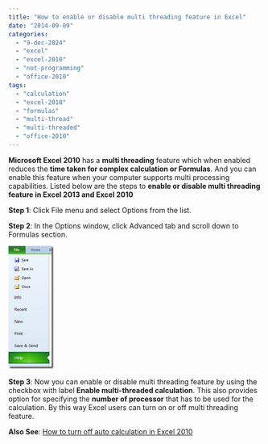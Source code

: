 ```yaml
---
title: "How to enable or disable multi threading feature in Excel"
date: "2014-09-09"
categories: 
  - "9-dec-2024"
  - "excel"
  - "excel-2010"
  - "not-programming"
  - "office-2010"
tags: 
  - "calculation"
  - "excel-2010"
  - "formulas"
  - "multi-thread"
  - "multi-threaded"
  - "office-2010"
---
```


**Microsoft Excel 2010** has a **multi threading** feature which when enabled reduces the **time taken for complex calculation or Formulas**. And you can enable this feature when your computer supports multi processing capabilities. Listed below are the steps to **enable or disable multi threading feature in Excel 2013 and Excel 2010**

**Step 1**: Click File menu and select Options from the list.

**Step 2**: In the Options window, click Advanced tab and scroll down to Formulas section.

[![enable or disable multi threading feature in Excel 2013 and Excel 2010](images/image_thumb37.png "enable or disable multi threading feature in Excel 2013 and Excel 2010")](http://blogmines.com/blog/wp-content/uploads/2010/04/image37.png)

**Step 3**: Now you can enable or disable multi threading feature by using the checkbox with label **Enable multi-threaded calculation**. This also provides option for specifying the **number of processor** that has to be used for the calculation. By this way Excel users can turn on or off multi threading feature.

**Also See**: [How to turn off auto calculation in Excel 2010](http://blogmines.com/blog/how-to-turn-off-auto-calculation-in-excel-2010/)

